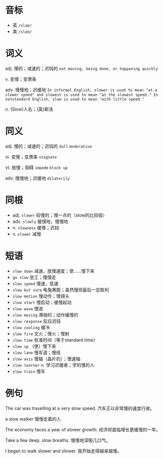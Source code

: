 # 音标

- 英 `/sləʊ/`
- 美 `/sloʊ/`

# 词义

adj. 慢的；减速的；迟钝的
`not moving, being done, or happening quickly`

v. 变慢；变萧条


adv. 慢慢地；迟缓地
`In informal English, slower is used to mean "at a slower speed" and slowest is used to mean "at the slowest speed." In nonstandard English, slow is used to mean "with little speed." `

n. (Slow)人名；(英)斯洛


# 同义

adj. 慢的；减速的；迟钝的
`dull` `moderative`

vi. 变慢；变萧条
`stagnate`

vt. 放慢；阻碍
`impede` `block up`

adv. 慢慢地；迟缓地
`dilatorily`

# 同根

- adj. `slower` 较慢的；慢一点的（slow的比较级）
- adv. `slowly` 缓慢地，慢慢地
- n. `slowness` 缓慢；迟钝
- v. `slower` 减慢

# 短语

- `slow down` 减速，放慢速度；使……慢下来
- `go slow` 怠工；慢慢走
- `slow speed` 慢速，低速
- `slow but sure` 龟兔赛跑；虽然慢但最后一定胜利
- `slow motion` 慢动作；慢镜头
- `slow start` 慢启动；缓慢起动
- `slow wave` 慢波
- `slow moving` 滞销的；动作缓慢的
- `slow response` 反应迟钝
- `slow cooling` 缓冷
- `slow fire` 文火；慢火；慢射
- `slow time` 标准时间（等于standard time）
- `slow up` （使）慢下来
- `slow lane` 慢车道；慢线
- `slow axis` 慢轴（晶片的）；慢速轴
- `slow learner` n. 学习迟缓者；学的慢的人
- `slow train` 慢车

# 例句

The car was travelling at a very slow speed.
汽车正以非常慢的速度行驶。

a slow walker
慢慢走着的人

The economy faces a year of slower growth.
经济将面临增长更缓慢的一年。

Take a few deep, slow breaths.
慢慢地深吸几口气。

I began to walk slower and slower.
我开始走得越来越慢。


